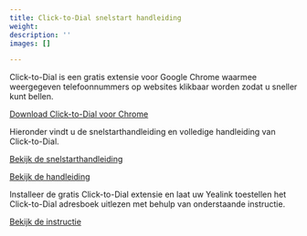 ```yaml
---
title: Click-to-Dial snelstart handleiding
weight: 
description: ''
images: []

---
```

Click-to-Dial is een gratis extensie voor Google Chrome waarmee weergegeven telefoonnummers op websites klikbaar worden zodat u sneller kunt bellen.

<a href="https://goo.gl/Px9dGE" target="_blank" class="button">Download Click-to-Dial voor Chrome</a>

Hieronder vindt u de snelstarthandleiding en volledige handleiding van Click-to-Dial.

<a href="http://www.simmpl.nl/downloads/Simmpl_snelstarthandleiding_ClicktoDial.pdf" target="_blank" class="button">Bekijk de snelstarthandleiding</a>

<a href="http://www.simmpl.nl/downloads/Simmpl_handleiding_ClicktoDial.pdf" target="_blank" class="button">Bekijk de handleiding</a>

Installeer de gratis Click-to-Dial extensie en laat uw Yealink toestellen het Click-to-Dial adresboek uitlezen met behulp van onderstaande instructie.

<a href="http://www.simmpl.nl/downloads/Simmpl_snelstarthandleiding_Yealink-C2D-adresboek.pdf" target="_blank" class="button">Bekijk de instructie</a>